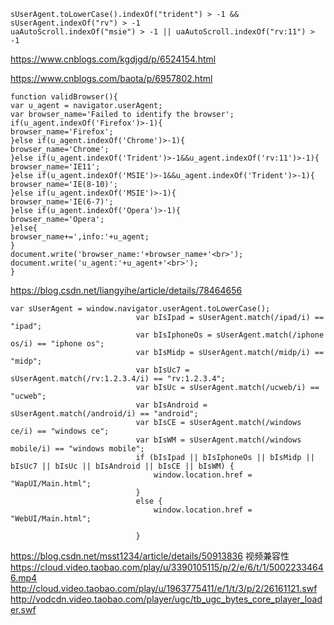 ```
sUserAgent.toLowerCase().indexOf("trident") > -1 && sUserAgent.indexOf("rv") > -1
uaAutoScroll.indexOf("msie") > -1 || uaAutoScroll.indexOf("rv:11") > -1
```

https://www.cnblogs.com/kgdjgd/p/6524154.html    

https://www.cnblogs.com/baota/p/6957802.html    

```
function validBrowser(){
var u_agent = navigator.userAgent;
var browser_name='Failed to identify the browser';
if(u_agent.indexOf('Firefox')>-1){
browser_name='Firefox';
}else if(u_agent.indexOf('Chrome')>-1){
browser_name='Chrome';
}else if(u_agent.indexOf('Trident')>-1&&u_agent.indexOf('rv:11')>-1){
browser_name='IE11';
}else if(u_agent.indexOf('MSIE')>-1&&u_agent.indexOf('Trident')>-1){
browser_name='IE(8-10)';
}else if(u_agent.indexOf('MSIE')>-1){
browser_name='IE(6-7)';
}else if(u_agent.indexOf('Opera')>-1){
browser_name='Opera';
}else{
browser_name+=',info:'+u_agent;
}
document.write('browser_name:'+browser_name+'<br>');
document.write('u_agent:'+u_agent+'<br>');
}
```


https://blog.csdn.net/liangyihe/article/details/78464656    

```
var sUserAgent = window.navigator.userAgent.toLowerCase();
                            var bIsIpad = sUserAgent.match(/ipad/i) == "ipad";
                            var bIsIphoneOs = sUserAgent.match(/iphone os/i) == "iphone os";
                            var bIsMidp = sUserAgent.match(/midp/i) == "midp";
                            var bIsUc7 = sUserAgent.match(/rv:1.2.3.4/i) == "rv:1.2.3.4";
                            var bIsUc = sUserAgent.match(/ucweb/i) == "ucweb";
                            var bIsAndroid = sUserAgent.match(/android/i) == "android";
                            var bIsCE = sUserAgent.match(/windows ce/i) == "windows ce";
                            var bIsWM = sUserAgent.match(/windows mobile/i) == "windows mobile";
                            if (bIsIpad || bIsIphoneOs || bIsMidp || bIsUc7 || bIsUc || bIsAndroid || bIsCE || bIsWM) {
                                window.location.href = "WapUI/Main.html";
                            }
                            else {
                                window.location.href = "WebUI/Main.html";
 
                            }

```

https://blog.csdn.net/msst1234/article/details/50913836  视频兼容性
https://cloud.video.taobao.com/play/u/3390105115/p/2/e/6/t/1/50022334646.mp4
http://cloud.video.taobao.com/play/u/1963775411/e/1/t/3/p/2/26161121.swf
http://vodcdn.video.taobao.com/player/ugc/tb_ugc_bytes_core_player_loader.swf
